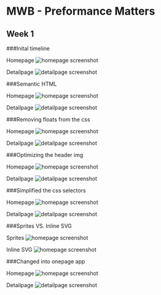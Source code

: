# MWB - Preformance Matters

## Week 1

###Inital timeline

Homepage
![homepage screenshot](https://raw.githubusercontent.com/wasknijper/looklive-server/blob/student/maaike/timeline-ss/initial-timeline-home.png)

Detailpage
![detailpage screenshot](https://raw.githubusercontent.com/wasknijper/looklive-server/student/maaike/timeline-ss/initial-timeline-detail.png)

###Semantic HTML

Homepage
![homepage screenshot](https://raw.githubusercontent.com/wasknijper/looklive-server/student/maaike/timeline-ss/001-home.png)

Detailpage
![detailpage screenshot](https://raw.githubusercontent.com/wasknijper/looklive-server/student/maaike/timeline-ss/001-detail.png)

###Removing floats from the css

Homepage
![homepage screenshot](https://raw.githubusercontent.com/wasknijper/looklive-server/student/maaike/timeline-ss/002-noFloats-home.png)

Detailpage
![detailpage screenshot](https://raw.githubusercontent.com/wasknijper/looklive-server/student/maaike/timeline-ss/002-noFloats-detail.png)

###Optimizing the header img

Homepage
![homepage screenshot](https://raw.githubusercontent.com/wasknijper/looklive-server/student/maaike/timeline-ss/003-png2jpg-home.png)

Detailpage
![detailpage screenshot](https://raw.githubusercontent.com/wasknijper/looklive-server/student/maaike/timeline-ss/003-png2jpg-detail.png)

###Simplified the css selectors

Homepage
![homepage screenshot](https://raw.githubusercontent.com/wasknijper/looklive-server/student/maaike/timeline-ss/004-simplifyCss-home.png)

Detailpage
![detailpage screenshot](https://raw.githubusercontent.com/wasknijper/looklive-server/student/maaike/timeline-ss/004-simplifyCss-detail.png)

###Sprites VS. Inline SVG

Sprites
![homepage screenshot](https://raw.githubusercontent.com/wasknijper/looklive-server/student/maaike/timeline-ss/005-sprites-home.png)

Inline SVG
![homepage screenshot](https://raw.githubusercontent.com/wasknijper/looklive-server/student/maaike/timeline-ss/005-inlineSvg-home.png)

###Changed into onepage app

Homepage
![homepage screenshot](https://raw.githubusercontent.com/wasknijper/looklive-server/student/maaike/timeline-ss/006-onepage.png)

Detailpage
![detailpage screenshot](https://raw.githubusercontent.com/wasknijper/looklive-server/student/maaike/timeline-ss/006-onepage-detail.png)
